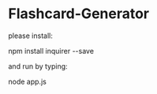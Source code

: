 # Flashcard-Generator

please install:

npm install inquirer --save

and run by typing:

node app.js